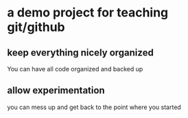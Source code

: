 # a demo project for teaching git/github

## keep everything nicely organized

You can have all code organized and backed up
## allow experimentation 
you can mess up and get back to the point where you started 

